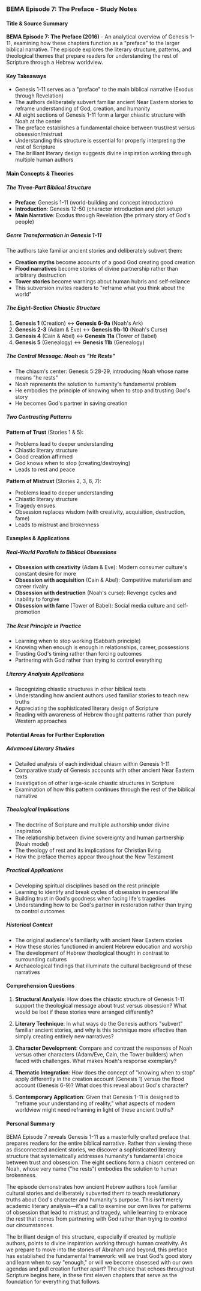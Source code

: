 ### BEMA Episode 7: The Preface - Study Notes

#### Title & Source Summary

**BEMA Episode 7: The Preface (2016)** - An analytical overview of Genesis 1-11, examining how these chapters function as a "preface" to the larger biblical narrative. The episode explores the literary structure, patterns, and theological themes that prepare readers for understanding the rest of Scripture through a Hebrew worldview.

#### Key Takeaways

- Genesis 1-11 serves as a "preface" to the main biblical narrative (Exodus through Revelation)
- The authors deliberately subvert familiar ancient Near Eastern stories to reframe understanding of God, creation, and humanity
- All eight sections of Genesis 1-11 form a larger chiastic structure with Noah at the center
- The preface establishes a fundamental choice between trust/rest versus obsession/mistrust
- Understanding this structure is essential for properly interpreting the rest of Scripture
- The brilliant literary design suggests divine inspiration working through multiple human authors

#### Main Concepts & Theories

##### **The Three-Part Biblical Structure**

- **Preface**: Genesis 1-11 (world-building and concept introduction)
- **Introduction**: Genesis 12-50 (character introduction and plot setup)
- **Main Narrative**: Exodus through Revelation (the primary story of God's people)

##### **Genre Transformation in Genesis 1-11**

The authors take familiar ancient stories and deliberately subvert them:

- **Creation myths** become accounts of a good God creating good creation
- **Flood narratives** become stories of divine partnership rather than arbitrary destruction
- **Tower stories** become warnings about human hubris and self-reliance
- This subversion invites readers to "reframe what you think about the world"

##### **The Eight-Section Chiastic Structure**

1. **Genesis 1** (Creation) ↔ **Genesis 6-9a** (Noah's Ark)
2. **Genesis 2-3** (Adam & Eve) ↔ **Genesis 9b-10** (Noah's Curse)
3. **Genesis 4** (Cain & Abel) ↔ **Genesis 11a** (Tower of Babel)
4. **Genesis 5** (Genealogy) ↔ **Genesis 11b** (Genealogy)

##### **The Central Message: Noah as "He Rests"**

- The chiasm's center: Genesis 5:28-29, introducing Noah whose name means "he rests"
- Noah represents the solution to humanity's fundamental problem
- He embodies the principle of knowing when to stop and trusting God's story
- He becomes God's partner in saving creation

##### **Two Contrasting Patterns**

**Pattern of Trust** (Stories 1 & 5):

- Problems lead to deeper understanding
- Chiastic literary structure
- Good creation affirmed
- God knows when to stop (creating/destroying)
- Leads to rest and peace

**Pattern of Mistrust** (Stories 2, 3, 6, 7):

- Problems lead to deeper understanding
- Chiastic literary structure  
- Tragedy ensues
- Obsession replaces wisdom (with creativity, acquisition, destruction, fame)
- Leads to mistrust and brokenness

#### Examples & Applications

##### **Real-World Parallels to Biblical Obsessions**

- **Obsession with creativity** (Adam & Eve): Modern consumer culture's constant desire for more
- **Obsession with acquisition** (Cain & Abel): Competitive materialism and career rivalry
- **Obsession with destruction** (Noah's curse): Revenge cycles and inability to forgive
- **Obsession with fame** (Tower of Babel): Social media culture and self-promotion

##### **The Rest Principle in Practice**

- Learning when to stop working (Sabbath principle)
- Knowing when enough is enough in relationships, career, possessions
- Trusting God's timing rather than forcing outcomes
- Partnering with God rather than trying to control everything

##### **Literary Analysis Applications**

- Recognizing chiastic structures in other biblical texts
- Understanding how ancient authors used familiar stories to teach new truths
- Appreciating the sophisticated literary design of Scripture
- Reading with awareness of Hebrew thought patterns rather than purely Western approaches

#### Potential Areas for Further Exploration

##### **Advanced Literary Studies**

- Detailed analysis of each individual chiasm within Genesis 1-11
- Comparative study of Genesis accounts with other ancient Near Eastern texts
- Investigation of other large-scale chiastic structures in Scripture
- Examination of how this pattern continues through the rest of the biblical narrative

##### **Theological Implications**

- The doctrine of Scripture and multiple authorship under divine inspiration
- The relationship between divine sovereignty and human partnership (Noah model)
- The theology of rest and its implications for Christian living
- How the preface themes appear throughout the New Testament

##### **Practical Applications**

- Developing spiritual disciplines based on the rest principle
- Learning to identify and break cycles of obsession in personal life
- Building trust in God's goodness when facing life's tragedies
- Understanding how to be God's partner in restoration rather than trying to control outcomes

##### **Historical Context**

- The original audience's familiarity with ancient Near Eastern stories
- How these stories functioned in ancient Hebrew education and worship
- The development of Hebrew theological thought in contrast to surrounding cultures
- Archaeological findings that illuminate the cultural background of these narratives

#### Comprehension Questions

1. **Structural Analysis**: How does the chiastic structure of Genesis 1-11 support the theological message about trust versus obsession? What would be lost if these stories were arranged differently?

2. **Literary Technique**: In what ways do the Genesis authors "subvert" familiar ancient stories, and why is this technique more effective than simply creating entirely new narratives?

3. **Character Development**: Compare and contrast the responses of Noah versus other characters (Adam/Eve, Cain, the Tower builders) when faced with challenges. What makes Noah's response exemplary?

4. **Thematic Integration**: How does the concept of "knowing when to stop" apply differently in the creation account (Genesis 1) versus the flood account (Genesis 6-9)? What does this reveal about God's character?

5. **Contemporary Application**: Given that Genesis 1-11 is designed to "reframe your understanding of reality," what aspects of modern worldview might need reframing in light of these ancient truths?

#### Personal Summary

BEMA Episode 7 reveals Genesis 1-11 as a masterfully crafted preface that prepares readers for the entire biblical narrative. Rather than viewing these as disconnected ancient stories, we discover a sophisticated literary structure that systematically addresses humanity's fundamental choice between trust and obsession. The eight sections form a chiasm centered on Noah, whose very name ("he rests") embodies the solution to human brokenness.

The episode demonstrates how ancient Hebrew authors took familiar cultural stories and deliberately subverted them to teach revolutionary truths about God's character and humanity's purpose. This isn't merely academic literary analysis—it's a call to examine our own lives for patterns of obsession that lead to mistrust and tragedy, while learning to embrace the rest that comes from partnering with God rather than trying to control our circumstances.

The brilliant design of this structure, especially if created by multiple authors, points to divine inspiration working through human creativity. As we prepare to move into the stories of Abraham and beyond, this preface has established the fundamental framework: will we trust God's good story and learn when to say "enough," or will we become obsessed with our own agendas and pull creation further apart? The choice that echoes throughout Scripture begins here, in these first eleven chapters that serve as the foundation for everything that follows.
